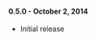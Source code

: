 <!---
#### 0.5.1
* Bug fixes
* Performance improvements
* Better support for int type
-->

#### 0.5.0 - October 2, 2014
* Initial release
